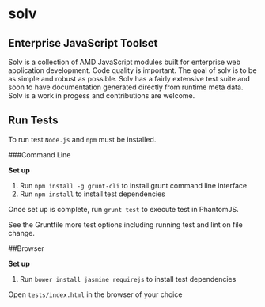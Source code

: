 solv
====

Enterprise JavaScript Toolset
-----------------------------

Solv is a collection of AMD JavaScript modules built for enterprise web
application development. Code quality is important. The goal of solv is to be as
simple and robust as possible. Solv has a fairly extensive test suite and soon
to have documentation generated directly from runtime meta data. Solv is a work
in progess and contributions are welcome.

Run Tests
---------

To run test `Node.js` and `npm` must be installed.

###Command Line

**Set up**
  
1. Run `npm install -g grunt-cli` to install grunt command line interface
2. Run `npm install` to install test dependencies

Once set up is complete, run `grunt test` to execute test in PhantomJS.

See the Gruntfile more test options including running test and lint on file
change.

##Browser

**Set up**

1. Run `bower install jasmine requirejs` to install test dependencies

Open `tests/index.html` in the browser of your choice